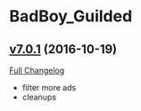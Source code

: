 # BadBoy_Guilded

## [v7.0.1](https://github.com/funkydude/BadBoy_Guilded/tree/v7.0.1) (2016-10-19) [](#top)
[Full Changelog](https://github.com/funkydude/BadBoy_Guilded/compare/v7.0.0...v7.0.1)

-   filter more ads  
-   cleanups  
